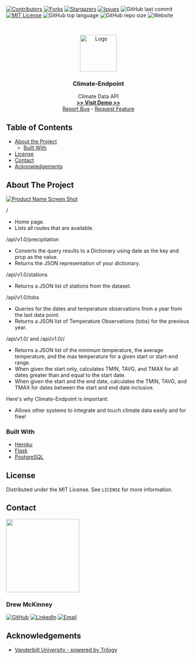 
<!-- 
README Template Author: otheneildrew
Template Source: https://github.com/othneildrew/Best-README-Template
Version Author: Drew McKinney
 -->





<!-- PROJECT SHIELDS -->
[![Contributors][contributors-shield]][contributors-url]
[![Forks][forks-shield]][forks-url]
[![Stargazers][stars-shield]][stars-url]
[![Issues][issues-shield]][issues-url]
![GitHub last commit](https://img.shields.io/github/last-commit/ARMcK-hub/climate-endpoint)
[![MIT License][license-shield]][license-url]
![GitHub top language](https://img.shields.io/github/languages/top/ARMcK-hub/climate-endpoint)
![GitHub repo size](https://img.shields.io/github/repo-size/ARMcK-hub/climate-endpoint)
![Website](https://img.shields.io/website?down_color=lightgrey&down_message=offline&up_color=blue&up_message=online&url=https%3A%2F%2Fwestendfinancial.herokuapp.com%2F)

<!-- PROJECT LOGO -->
<br />
<p align="center">
  <a href="https://climate-endpoint.herokuapp.com/">
    <img src="https://static.goanywhere.com/images/tutorials/read-json/ExampleJSON2.png" alt="Logo" width="100" height="100">
  </a>

  <h3 align="center">Climate-Endpoint</h3>

  <p align="center">
    Climate Data API
    <br />
    <a href="https://climate-endpoint.herokuapp.com/" target="_blank"><strong> >> Visit Demo >> </strong></a>
    <br />
    <a href="https://github.com/ARMcK-hub/climate-endpoint/issues">Report Bug</a>
    -
    <a href="https://github.com/ARMcK-hub/climate-endpoint/issues">Request Feature</a>
  </p>
</p>



<!-- TABLE OF CONTENTS -->
## Table of Contents

* [About the Project](#about-the-project)
  * [Built With](#built-with)
* [License](#license)
* [Contact](#contact)
* [Acknowledgements](#acknowledgements)



<!-- ABOUT THE PROJECT -->
## About The Project

[![Product Name Screen Shot][product-screenshot]](https://climate-endpoint.herokuapp.com/)

/

* Home page.
* Lists all routes that are available.

/api/v1.0/precipitation

* Converts the query results to a Dictionary using date as the key and prcp as the value.
* Returns the JSON representation of your dictionary.

/api/v1.0/stations

* Returns a JSON list of stations from the dataset.

/api/v1.0/tobs

* Queries for the dates and temperature observations from a year from the last data point.
* Returns a JSON list of Temperature Observations (tobs) for the previous year.

/api/v1.0/ and /api/v1.0//

* Returns a JSON list of the minimum temperature, the average temperature, and the max temperature for a given start or start-end range.
* When given the start only, calculates TMIN, TAVG, and TMAX for all dates greater than and equal to the start date.
* When given the start and the end date, calculates the TMIN, TAVG, and TMAX for dates between the start and end date inclusive.

Here's why Climate-Endpoint is important:
* Allows other systems to integrate and touch climate data easily and for free!


### Built With
* [Heroku](https://www.heroku.com/home)
* [Flask](https://flask.palletsprojects.com/en/1.1.x/)
* [PostgreSQL](https://www.postgresql.org/)


<!-- LICENSE -->
## License

Distributed under the MIT License. See `LICENSE` for more information.



<!-- CONTACT -->
## Contact

<img src="https://avatars3.githubusercontent.com/u/57081049?s=460&u=1260bc893922a063a29f437d8565e4b970fe45ca&v=4" width=200>
<h3>Drew McKinney</h3>

[![GitHub][github-shield]][github-url]
[![LinkedIn][linkedin-shield]][linkedin-url]
[![Email][email-shield]][email-url]



<!-- ACKNOWLEDGEMENTS -->
## Acknowledgements
* [Vanderbilt University - powered by Trilogy](https://bootcamps.vanderbilt.edu/data/)



<!-- MARKDOWN LINKS & IMAGES -->
<!-- https://www.markdownguide.org/basic-syntax/#reference-style-links -->

<!-- Stock -->
[license-url]: https://github.com/ARMcK-hub/West-End-Financial/blob/master/LICENSE.txt
[linkedin-shield]: https://img.shields.io/badge/-LinkedIn-black.svg?style=flat&logo=linkedin&colorB=555
[linkedin-url]: https://www.linkedin.com/in/drew-mckinney/
[email-shield]: https://img.shields.io/badge/-Email-black.svg?style=flat&colorB=555
[email-url]: mailto:andrewryanmckinney@gmail.com
[github-shield]: https://img.shields.io/badge/-GitHub-black.svg?style=flat&colorB=555
[github-url]: https://github.com/ARMcK-hub
[languages-shield]: https://img.shields.io/badge/-GitHub-black.svg?style=flat&colorB=555


<!-- Project Dynamic -->
[license-shield]: https://img.shields.io/github/license/ARMcK-hub/climate-endpoint.svg?style=flat
[contributors-shield]: https://img.shields.io/github/contributors/ARMcK-hub/climate-endpoint.svg?style=flat
[contributors-url]: https://github.com/ARMcK-hub/climate-endpoint/graphs/contributors
[forks-shield]: https://img.shields.io/github/forks/ARMcK-hub/climate-endpoint.svg?style=flat
[forks-url]: https://github.com/ARMcK-hub/climate-endpoint/network/members
[stars-shield]: https://img.shields.io/github/stars/ARMcK-hub/climate-endpoint.svg?style=flat
[stars-url]: https://github.com/ARMcK-hub/climate-endpoint/stargazers
[issues-shield]: https://img.shields.io/github/issues/ARMcK-hub/climate-endpoint.svg?style=flat
[issues-url]: https://github.com/ARMcK-hub/climate-endpoint/issues
[product-screenshot]: https://climatedataguide.ucar.edu/sites/default/files/styles/node_lightbox_display/public/key_figures/climate_data_set/PRISM_ppt_30yr_normal_4kmM2_annual.png?itok=UWLBBnGa

